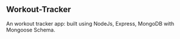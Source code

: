 ## Workout-Tracker
An workout tracker app: built using NodeJs, Express, MongoDB with Mongoose Schema.

